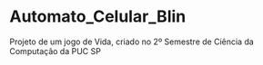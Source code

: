 # Automato_Celular_Blin
Projeto de um jogo de Vida, criado no 2º Semestre de Ciência da Computação da PUC SP
